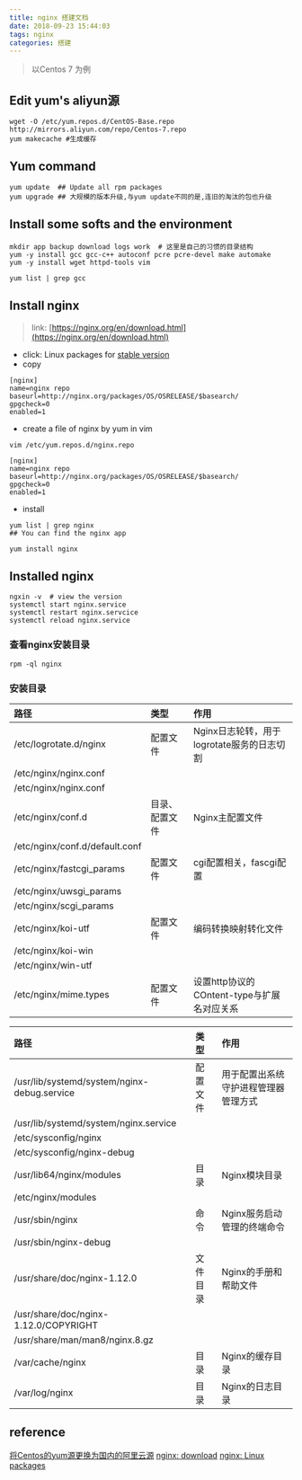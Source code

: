 ```yaml
---
title: nginx 搭建文档
date: 2018-09-23 15:44:03
tags: nginx
categories: 搭建
---
```


> 以Centos 7 为例

## Edit yum's aliyun源

```
wget -O /etc/yum.repos.d/CentOS-Base.repo http://mirrors.aliyun.com/repo/Centos-7.repo
yum makecache #生成缓存
```
## Yum command
```
yum update  ## Update all rpm packages
yum upgrade ## 大规模的版本升级,与yum update不同的是,连旧的淘汰的包也升级
```

## Install some softs and the environment

```
mkdir app backup download logs work  # 这里是自己的习惯的目录结构
yum -y install gcc gcc-c++ autoconf pcre pcre-devel make automake
yum -y install wget httpd-tools vim

yum list | grep gcc
```

## Install nginx
> link: [https://nginx.org/en/download.html](https://nginx.org/en/download.html)

 - click: Linux packages for [stable version](http://nginx.org/en/linux_packages.html#stable)
 - copy

 ```
 [nginx]
 name=nginx repo
 baseurl=http://nginx.org/packages/OS/OSRELEASE/$basearch/
 gpgcheck=0
 enabled=1
 ```

 - create a file of nginx by yum in vim

 ```
 vim /etc/yum.repos.d/nginx.repo

 [nginx]
 name=nginx repo
 baseurl=http://nginx.org/packages/OS/OSRELEASE/$basearch/
 gpgcheck=0
 enabled=1
 ```
 
 - install
 
 ```
 yum list | grep nginx
 ## You can find the nginx app

 yum install nginx
 ```

## Installed nginx

```
ngxin -v  # view the version
systemctl start nginx.service
systemctl restart nginx.servcice
systemctl reload nginx.service
```

### 查看nginx安装目录
```
rpm -ql nginx
```

### 安装目录
|路径|类型|作用|
|:--|:--|:--|
|/etc/logrotate.d/nginx|配置文件|Nginx日志轮转，用于logrotate服务的日志切割|
|/etc/nginx/nginx.conf|||
|/etc/nginx/nginx.conf|||
|/etc/nginx/conf.d|目录、配置文件|Nginx主配置文件|
|/etc/nginx/conf.d/default.conf|||
|/etc/nginx/fastcgi_params|配置文件|cgi配置相关，fascgi配置|
|/etc/nginx/uwsgi_params|||
|/etc/nginx/scgi_params|||
|/etc/nginx/koi-utf|配置文件|编码转换映射转化文件|
|/etc/nginx/koi-win|||
|/etc/nginx/win-utf|||
|/etc/nginx/mime.types|配置文件|设置http协议的COntent-type与扩展名对应关系|


|路径|类型|作用|
|:--|:--|:--|
|/usr/lib/systemd/system/nginx-debug.service|配置文件|用于配置出系统守护进程管理器管理方式|
|/usr/lib/systemd/system/nginx.service|||
|/etc/sysconfig/nginx|||
|/etc/sysconfig/nginx-debug|||
|/usr/lib64/nginx/modules|目录|Nginx模块目录|
|/etc/nginx/modules|||
|/usr/sbin/nginx|命令|Nginx服务启动管理的终端命令|
|/usr/sbin/nginx-debug|||
|/usr/share/doc/nginx-1.12.0|文件目录|Nginx的手册和帮助文件|
|/usr/share/doc/nginx-1.12.0/COPYRIGHT|||
|/usr/share/man/man8/nginx.8.gz|||
|/var/cache/nginx|目录|Nginx的缓存目录|
|/var/log/nginx|目录|Nginx的日志目录|
















## reference
[将Centos的yum源更换为国内的阿里云源](https://www.jianshu.com/p/4aa7b63f9026)
[nginx: download](http://nginx.org/en/download.html)
[nginx: Linux packages](http://nginx.org/en/linux_packages.html#stable)

